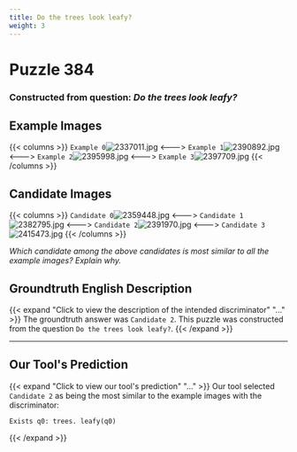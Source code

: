 ```yaml
---
title: Do the trees look leafy?
weight: 3
---
```


# Puzzle 384
### Constructed from question: _Do the trees look leafy?_


## Example Images
{{< columns >}}
`Example 0`![2337011.jpg](/gqa_images/2337011.jpg)
<--->
`Example 1`![2390892.jpg](/gqa_images/2390892.jpg)
<--->
`Example 2`![2395998.jpg](/gqa_images/2395998.jpg)
<--->
`Example 3`![2397709.jpg](/gqa_images/2397709.jpg)
{{< /columns >}}

## Candidate Images
{{< columns >}}
`Candidate 0`![2359448.jpg](/gqa_images/2359448.jpg)
<--->
`Candidate 1`![2382795.jpg](/gqa_images/2382795.jpg)
<--->
`Candidate 2`![2391970.jpg](/gqa_images/2391970.jpg)
<--->
`Candidate 3`![2415473.jpg](/gqa_images/2415473.jpg)
{{< /columns >}}

*Which candidate among the above candidates is most similar to all the example images? Explain why.*

## Groundtruth English Description

{{< expand "Click to view the description of the intended discriminator" "..." >}}
The groundtruth answer was `Candidate 2`. This puzzle was constructed from the question `Do the trees look leafy?`.
{{< /expand >}}

---

## Our Tool's Prediction

{{< expand "Click to view our tool's prediction" "..." >}}
Our tool selected `Candidate 2` as being the most similar to the example images with the discriminator:
```plaintext
Exists q0: trees. leafy(q0)
```
{{< /expand >}}
